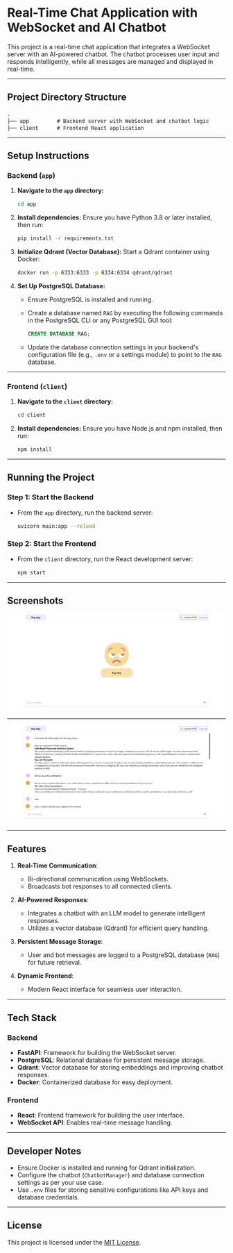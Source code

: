 # Real-Time Chat Application with WebSocket and AI Chatbot

This project is a real-time chat application that integrates a WebSocket server with an AI-powered chatbot. The chatbot processes user input and responds intelligently, while all messages are managed and displayed in real-time.

---

## **Project Directory Structure**
```
.
├── app         # Backend server with WebSocket and chatbot logic
├── client      # Frontend React application
```

---

## **Setup Instructions**

### **Backend (`app`)**

1. **Navigate to the `app` directory:**
   ```bash
   cd app
   ```

2. **Install dependencies:**
   Ensure you have Python 3.8 or later installed, then run:
   ```bash
   pip install -r requirements.txt
   ```

3. **Initialize Qdrant (Vector Database):**
   Start a Qdrant container using Docker:
   ```bash
   docker run -p 6333:6333 -p 6334:6334 qdrant/qdrant
   ```

4. **Set Up PostgreSQL Database:**

   - Ensure PostgreSQL is installed and running.
   - Create a database named `RAG` by executing the following commands in the PostgreSQL CLI or any PostgreSQL GUI tool:
     ```sql
     CREATE DATABASE RAG;
     ```

   - Update the database connection settings in your backend's configuration file (e.g., `.env` or a settings module) to point to the `RAG` database.

---

### **Frontend (`client`)**

1. **Navigate to the `client` directory:**
   ```bash
   cd client
   ```

2. **Install dependencies:**
   Ensure you have Node.js and npm installed, then run:
   ```bash
   npm install
   ```

---

## **Running the Project**

### **Step 1: Start the Backend**

- From the `app` directory, run the backend server:
  ```bash
  uvicorn main:app --reload
  ```

### **Step 2: Start the Frontend**

- From the `client` directory, run the React development server:
  ```bash
  npm start
  ```

---

## **Screenshots**

![Home Screen](./images/home.png)

---

![Home Screen](./images/chat_page.png)

---

## **Features**

1. **Real-Time Communication**:
   - Bi-directional communication using WebSockets.
   - Broadcasts bot responses to all connected clients.

2. **AI-Powered Responses**:
   - Integrates a chatbot with an LLM model to generate intelligent responses.
   - Utilizes a vector database (Qdrant) for efficient query handling.

3. **Persistent Message Storage**:
   - User and bot messages are logged to a PostgreSQL database (`RAG`) for future retrieval.

4. **Dynamic Frontend**:
   - Modern React interface for seamless user interaction.

---

## **Tech Stack**

### **Backend**
- **FastAPI**: Framework for building the WebSocket server.
- **PostgreSQL**: Relational database for persistent message storage.
- **Qdrant**: Vector database for storing embeddings and improving chatbot responses.
- **Docker**: Containerized database for easy deployment.

### **Frontend**
- **React**: Frontend framework for building the user interface.
- **WebSocket API**: Enables real-time message handling.

---

## **Developer Notes**
- Ensure Docker is installed and running for Qdrant initialization.
- Configure the chatbot (`ChatbotManager`) and database connection settings as per your use case.
- Use `.env` files for storing sensitive configurations like API keys and database credentials.

---

## **License**
This project is licensed under the [MIT License](LICENSE).